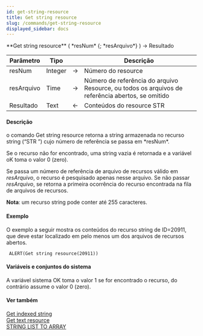 ```yaml
---
id: get-string-resource
title: Get string resource
slug: /commands/get-string-resource
displayed_sidebar: docs
---
```


<!--REF #_command_.Get string resource.Syntax-->**Get string resource** ( *resNum* {; *resArquivo*} ) -> Resultado<!-- END REF-->
<!--REF #_command_.Get string resource.Params-->
| Parâmetro | Tipo |  | Descrição |
| --- | --- | --- | --- |
| resNum | Integer | &rarr; | Número do resource |
| resArquivo | Time | &rarr; | Número de referência do arquivo Resource, ou todos os arquivos de referência abertos, se omitido |
| Resultado | Text | &larr; | Conteúdos do resource STR |

<!-- END REF-->

#### Descrição 

<!--REF #_command_.Get string resource.Summary-->o comando Get string resource retorna a string armazenada no recurso string (“STR ”) cujo número de referência se passa em *resNum*.<!-- END REF-->  
  
Se o recurso não for encontrado, uma string vazia é retornada e a variável oK toma o valor 0 (zero).  
  
Se passa um número de referência de arquivo de recursos válido em *resArquivo*, o recurso é pesquisado apenas nesse arquivo. Se não passar *resArquivo*, se retorna a primeira ocorrência do recurso encontrada na fila de arquivos de recursos.  
  
**Nota**: um recurso string pode conter até 255 caracteres.

#### Exemplo 

O exemplo a seguir mostra os conteúdos do recurso string de ID=20911, que deve estar localizado em pelo menos um dos arquivos de recursos abertos.

```4d
 ALERT(Get string resource(20911))
```

#### Variáveis e conjuntos do sistema 

A variável sistema OK toma o valor 1 se for encontrado o recurso, do contrário assume o valor 0 (zero). 

#### Ver também 

[Get indexed string](get-indexed-string.md)  
[Get text resource](get-text-resource.md)  
[STRING LIST TO ARRAY](string-list-to-array.md)  